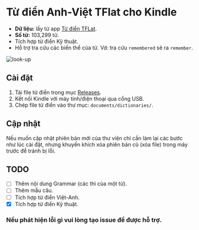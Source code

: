 # Từ điển Anh-Việt TFlat cho Kindle  

- **Dữ liệu:** lấy từ app [Từ điển TFLat](https://play.google.com/store/apps/details?id=com.vn.dic.e.v.ui).  
- **Số từ:** 103,299 từ.  
- Tích hợp từ điển Kỹ thuật.  
- Hỗ trợ tra cứu các biến thể của từ. Vd: tra cứu `remembered` sẽ ra `remember`.  

![look-up](https://user-images.githubusercontent.com/96280/236966275-c65973ca-4bd5-4183-9b35-c68ccd21f0e9.png)

## Cài đặt
1. Tải file từ điển trong mục [Releases](../../releases).
2. Kết nối Kindle với máy tính/điện thoại qua cổng USB.  
3. Chép file từ điển vào thư mục: `documents/dictionaries/`.  

## Cập nhật
Nếu muốn cập nhật phiên bản mới của thư viện chỉ cần làm lại các bước như lúc cài đặt, nhưng khuyến khích xóa phiên bản cũ (xóa file) trong máy trước để tránh bị lỗi.  

## TODO
- [ ] Thêm nội dung Grammar (các thì của một từ).  
- [ ] Thêm mẫu câu.  
- [ ] Tích hợp từ điển Việt-Anh.
- [x] Tích hợp từ điển Kỹ thuật.
  
### Nếu phát hiện lỗi gì vui lòng tạo issue để được hỗ trợ.  
